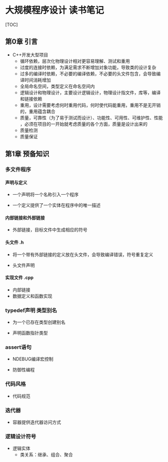 # 大规模程序设计 读书笔记

[TOC]

## 第0章 引言

- C++开发大型项目
  - 循环依赖，层次化物理设计相对更容易理解、测试和重用
  - 过度的连接时依赖，为满足需求不断增加对象功能，导致类的设计复杂
  - 过多的编译时依赖，不必要的编译依赖，不必要的头文件包含，会导致编译时间消耗增加
  - 全局命名空间，类型定义在命名空间内
  - 逻辑设计和物理设计，主要设计逻辑设计，物理设计指文件，库等，编译和链接依赖
  - 重用，设计需要考虑何时重用代码，何时使代码能重用，重用不是无开销的，重用蕴含耦合
  - 质量，可靠性（为了易于测试而设计）、功能性、可用性、可维护性、性能 ，必须在项目的一开始就考虑质量的各个方面，质量是设计出来的
  - 质量检测
  - 质量保证

## 第1章 预备知识 

### 多文件程序

#### 声明与定义

- 一个声明将一个名称引入一个程序

- 一个定义提供了一个实体在程序中的唯一描述

#### 内部链接和外部链接

- 外部链接，目标文件中生成相应的符号

#### 头文件 .h

- 将一个带有外部链接的定义放在头文件，会导致编译错误，符号重复定义

- 头文件声明

#### 实现文件 .cpp

- 内部链接
- 数据定义和函数实现

### typedef声明 类型别名

- 为一个已存在类型创建别名

- 声明函数指针类型

### assert语句

- NDEBUG编译宏控制

- 防御性编程

### 代码风格

- 代码规范

### 迭代器

- 容器提供迭代器访问方式
### 逻辑设计符号

- 逻辑实体
  - 类关系：继承、组合、聚合